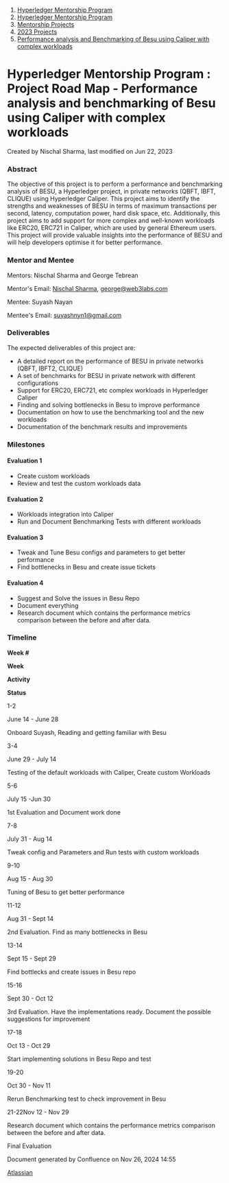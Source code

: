 1. [Hyperledger Mentorship Program](index.html)
2. [Hyperledger Mentorship Program](Hyperledger-Mentorship-Program_21954571.html)
3. [Mentorship Projects](Mentorship-Projects_21954604.html)
4. [2023 Projects](2023-Projects_21954865.html)
5. [Performance analysis and Benchmarking of Besu using Caliper with complex workloads](Performance-analysis-and-Benchmarking-of-Besu-using-Caliper-with-complex-workloads_21959585.html)

# Hyperledger Mentorship Program : Project Road Map - Performance analysis and benchmarking of Besu using Caliper with complex workloads

Created by Nischal Sharma, last modified on Jun 22, 2023

### Abstract

The objective of this project is to perform a performance and benchmarking analysis of BESU, a Hyperledger project, in private networks (QBFT, IBFT, CLIQUE) using Hyperledger Caliper. This project aims to identify the strengths and weaknesses of BESU in terms of maximum transactions per second, latency, computation power, hard disk space, etc. Additionally, this project aims to add support for more complex and well-known workloads like ERC20, ERC721 in Caliper, which are used by general Ethereum users. This project will provide valuable insights into the performance of BESU and will help developers optimise it for better performance.

### Mentor and Mentee

Mentors: Nischal Sharma and George Tebrean

Mentor's Email: [Nischal Sharma](https://lf-hyperledger.atlassian.net/wiki/people/63b4047c4bc858b303ce4eae?ref=confluence), [george@web3labs.com](mailto:george@web3labs.com)

Mentee: Suyash Nayan

Mentee's Email: [suyashnyn1@gmail.com](mailto:suyashnyn1@gmail.com)

### Deliverables

The expected deliverables of this project are:

- A detailed report on the performance of BESU in private networks (QBFT, IBFT2, CLIQUE)
- A set of benchmarks for BESU in private network with different configurations
- Support for ERC20, ERC721, etc complex workloads in Hyperledger Caliper
- Finding and solving bottlenecks in Besu to improve performance
- Documentation on how to use the benchmarking tool and the new workloads
- Documentation of the benchmark results and improvements

### Milestones

#### Evaluation 1

- Create custom workloads
- Review and test the custom workloads data

#### Evaluation 2

- Workloads integration into Caliper
- Run and Document Benchmarking Tests with different workloads

#### Evaluation 3

- Tweak and Tune Besu configs and parameters to get better performance
- Find bottlenecks in Besu and create issue tickets

#### Evaluation 4

- Suggest and Solve the issues in Besu Repo
- Document everything
- Research document which contains the performance metrics comparison between the before and after data.

### Timeline

**Week #**

**Week**

**Activity**

**Status**

1-2

June 14 - June 28

Onboard Suyash, Reading and getting familiar with Besu

3-4

June 29 - July 14

Testing of the default workloads with Caliper, Create custom Workloads

5-6

July 15 -Jun 30

1st Evaluation and Document work done

7-8

July 31 - Aug 14

Tweak config and Parameters and Run tests with custom workloads

9-10

Aug 15 - Aug 30

Tuning of Besu to get better performance

11-12

Aug 31 - Sept 14

2nd Evaluation. Find as many bottlenecks in Besu

13-14

Sept 15 - Sept 29

Find bottlecks and create issues in Besu repo

15-16

Sept 30 - Oct 12

3rd Evaluation. Have the implementations ready. Document the possible suggestions for improvement

17-18

Oct 13 - Oct 29

Start implementing solutions in Besu Repo and test

19-20

Oct 30 - Nov 11

Rerun Benchmarking test to check improvement in Besu

21-22Nov 12 - Nov 29

Research document which contains the performance metrics comparison between the before and after data.

Final Evaluation

Document generated by Confluence on Nov 26, 2024 14:55

[Atlassian](http://www.atlassian.com/)
